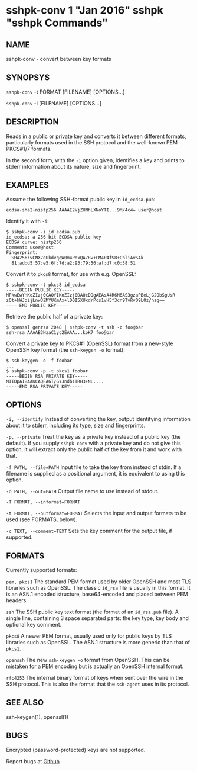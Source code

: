 sshpk-conv 1 "Jan 2016" sshpk "sshpk Commands"
==============================================

NAME
----

sshpk-conv - convert between key formats

SYNOPSYS
--------

`sshpk-conv` -t FORMAT [FILENAME] [OPTIONS...]

`sshpk-conv` -i [FILENAME] [OPTIONS...]

DESCRIPTION
-----------

Reads in a public or private key and converts it between different formats,
particularly formats used in the SSH protocol and the well-known PEM PKCS#1/7
formats.

In the second form, with the `-i` option given, identifies a key and prints to 
stderr information about its nature, size and fingerprint.

EXAMPLES
--------

Assume the following SSH-format public key in `id_ecdsa.pub`:

    ecdsa-sha2-nistp256 AAAAE2VjZHNhLXNoYTI...9M/4c4= user@host

Identify it with `-i`:

    $ sshpk-conv -i id_ecdsa.pub
    id_ecdsa: a 256 bit ECDSA public key
    ECDSA curve: nistp256
    Comment: user@host
    Fingerprint:
      SHA256:vCNX7eUkdvqqW0m4PoxQAZRv+CM4P4fS8+CbliAvS4k
      81:ad:d5:57:e5:6f:7d:a2:93:79:56:af:d7:c0:38:51

Convert it to `pkcs8` format, for use with e.g. OpenSSL:

    $ sshpk-conv -t pkcs8 id_ecdsa
    -----BEGIN PUBLIC KEY-----
    MFkwEwYHKoZIzj0CAQYIKoZIzj0DAQcDQgAEAsA4R6N6AS3gzaPBeLjG2ObSgUsR
    zOt+kWJoijLnw3ZMYUKmAx+lD0I5XUxdrPcs1vH5f3cn9TvRvO9L0z/hzg==
    -----END PUBLIC KEY-----

Retrieve the public half of a private key:

    $ openssl genrsa 2048 | sshpk-conv -t ssh -c foo@bar
    ssh-rsa AAAAB3NzaC1yc2EAAA...koK7 foo@bar

Convert a private key to PKCS#1 (OpenSSL) format from a new-style OpenSSH key
format (the `ssh-keygen -o` format):

    $ ssh-keygen -o -f foobar
    ...
    $ sshpk-conv -p -t pkcs1 foobar
    -----BEGIN RSA PRIVATE KEY-----
    MIIDpAIBAAKCAQEA6T/GYJndb1TRH3+NL....
    -----END RSA PRIVATE KEY-----

OPTIONS
-------

`-i, --identify`
  Instead of converting the key, output identifying information about it to 
  stderr, including its type, size and fingerprints.

`-p, --private`
  Treat the key as a private key instead of a public key (the default). If you
  supply `sshpk-conv` with a private key and do not give this option, it will
  extract only the public half of the key from it and work with that.

`-f PATH, --file=PATH`
  Input file to take the key from instead of stdin. If a filename is supplied
  as a positional argument, it is equivalent to using this option.

`-o PATH, --out=PATH`
  Output file name to use instead of stdout.

`-T FORMAT, --informat=FORMAT`

`-t FORMAT, --outformat=FORMAT`
  Selects the input and output formats to be used (see FORMATS, below).

`-c TEXT, --comment=TEXT`
  Sets the key comment for the output file, if supported.

FORMATS
-------

Currently supported formats:

`pem, pkcs1`
  The standard PEM format used by older OpenSSH and most TLS libraries such as
  OpenSSL. The classic `id_rsa` file is usually in this format. It is an ASN.1
  encoded structure, base64-encoded and placed between PEM headers.

`ssh`
  The SSH public key text format (the format of an `id_rsa.pub` file). A single
  line, containing 3 space separated parts: the key type, key body and optional
  key comment.

`pkcs8`
  A newer PEM format, usually used only for public keys by TLS libraries such
  as OpenSSL. The ASN.1 structure is more generic than that of `pkcs1`.

`openssh`
  The new `ssh-keygen -o` format from OpenSSH. This can be mistaken for a PEM
  encoding but is actually an OpenSSH internal format.

`rfc4253`
  The internal binary format of keys when sent over the wire in the SSH
  protocol. This is also the format that the `ssh-agent` uses in its protocol.

SEE ALSO
--------

ssh-keygen(1), openssl(1)

BUGS
----

Encrypted (password-protected) keys are not supported.

Report bugs at [Github](https://github.com/arekinath/node-sshpk/issues)
